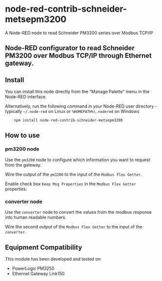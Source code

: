 # node-red-contrib-schneider-metsepm3200
A Node-RED node to read Schneider PM3200 series over Modbus TCP/IP
## Node-RED configurator to read Schneider PM3200 over Modbus TCP/IP through Ethernet gateway.

## Install
You can install this node directly from the "Manage Palette" menu in the Node-RED interface.

Alternatively, run the following command in your Node-RED user directory - typically `~/.node-red` on Linux or `%HOMEPATH%\.nodered` on Windows

        npm install node-red-contrib-schneider-metsepm3200 

## How to use

### pm3200 node
Use the `pm3200` node to configure which information you want to request from the gateway.

Wire the output of the `pm3200` to the input of the `Modbus Flex Getter`.

Enable check box `Keep Msg Properties` in the `Modbus Flex Getter` properties.

### converter node
Use the `converter` node to convert the values from the modbus response into human readable numbers.

Wire the second output of the `Modbus Flex Getter` to the input of the `converter`.

## Equipment Compatibility

This module has been developed and tested on:
+ PowerLogic PM3250
+ Ethernet Gateway Link150

